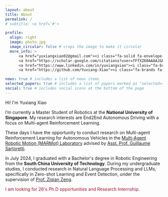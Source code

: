 ```yaml
---
layout: about
title: About
permalink: /
# subtitle: <a href='#'>

profile:
  align: right
  image: photo.jpg
  image_circular: false # crops the image to make it circular
  more_info: >
      <a href="yuxiangxiao02@gmail.com"><i class="fa-solid fa-envelope-2x"></i></a>
      <a href="https://scholar.google.com/citations?user=fFfXZ60AAAAJ&hl=en"><i class="ai ai-google-scholar-square ai-2x"></i></a>
      <a href="https://www.linkedin.com/in/yuxiangxiao"><i class="fa-brands fa-linkedin fa-2x"></i></a>
      <a href="https://github.com/Yuxiang-Xiao"><i class="fa-brands fa-square-github fa-2x"></i></a>

news: true # includes a list of news items
selected_papers: true # includes a list of papers marked as "selected={true}"
social: true # includes social icons at the bottom of the page
---
```

Hi! I'm Yuxiang Xiao

I’m currently a Master Student of Robotics at the **National University of Singapore**. My research interests are End2End Autonomous Driving with a focus on Multi-agent Reinforcement Learning.

These days I have the opportunity to conduct research on Multi-agent Reinforcement Learning for Autonomous Vehicles in the [Multi-Agent Robotic Motion (MARMot) Laboratory](https://www.marmotlab.org/) advised by [Asst. Prof. Guillaume Sartoretti](https://cde.nus.edu.sg/me/staff/sartoretti-guillaume-a/).

In July 2024, I graduated with a Bachelor's degree in Robotic Engineering from the **South China University of Technology**. During my undergraduate studies, I conducted research in Natural Language Processing and LLMs, specifically in Zero-shot Learning and Event Detection, under the supervision of [Prof. Ziqian Zeng](https://ziqianzeng.github.io/).

<span style="color: #a41034;">I am looking for 26's Ph.D opportunities and Research Internship.</span>
